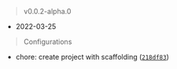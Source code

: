 

> v0.0.2-alpha.0
* 2022-03-25

> Configurations

* chore: create project with scaffolding ([`218df83`](https://github.com/mmdatecnologia/flow-backend/commit/218df83a987d798772b88b783b373e1f2a99bc61))
